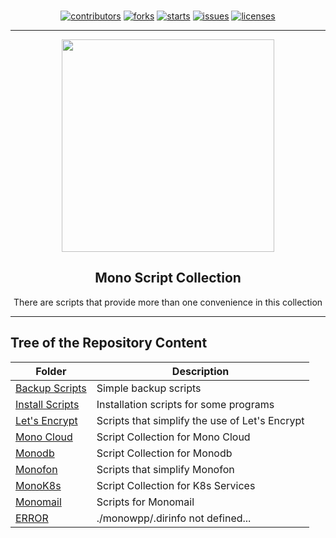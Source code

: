 <p align="center"><br>
<a href="https://github.com/monobilisim/mono.sh/graphs/contributors"><img alt="contributors" src="https://img.shields.io/github/contributors/monobilisim/mono.sh.svg?style=for-the-badge"</img></a>
<a href="https://github.com/monobilisim/mono.sh/network/members"><img alt="forks" src="https://img.shields.io/github/forks/monobilisim/mono.sh.svg?style=for-the-badge"</img></a>
<a href="https://github.com/monobilisim/mono.sh/stargazers"><img alt="starts" src="https://img.shields.io/github/stars/monobilisim/mono.sh.svg?style=for-the-badge"</img></a>
<a href="https://github.com/monobilisim/mono.sh/issues"><img alt="issues" src="https://img.shields.io/github/issues/monobilisim/mono.sh.svg?style=for-the-badge"</img></a>
<a href="https://github.com/monobilisim/mono.sh/blob/master/LICENSE"><img alt="licenses" src="https://img.shields.io/github/license/monobilisim/mono.sh.svg?style=for-the-badge"</img></a><br><hr>
</p>

<div align="center">
<a href="https://mono.net.tr/">
  <img src="https://monobilisim.com.tr/images/mono-bilisim.svg" width="340"/>
</a>

<h2 align="center">Mono Script Collection</h2>
There are scripts that provide more than one convenience in this collection

</div>

---

## Tree of the Repository Content
| Folder | Description |
|--|--|
| [Backup Scripts](https://github.com/monobilisim/mono.sh/tree/main/backup) | Simple backup scripts |
| [Install Scripts](https://github.com/monobilisim/mono.sh/tree/main/install) | Installation scripts for some programs |
| [Let's Encrypt](https://github.com/monobilisim/mono.sh/tree/main/letsencrypt) | Scripts that simplify the use of Let's Encrypt |
| [Mono Cloud](https://github.com/monobilisim/mono.sh/tree/main/monocloud) | Script Collection for Mono Cloud |
| [Monodb](https://github.com/monobilisim/mono.sh/tree/main/monodb) | Script Collection for Monodb |
| [Monofon](https://github.com/monobilisim/mono.sh/tree/main/monofon) | Scripts that simplify Monofon |
| [MonoK8s](https://github.com/monobilisim/mono.sh/tree/main/monok8s) | Script Collection for K8s Services |
| [Monomail](https://github.com/monobilisim/mono.sh/tree/main/monomail) | Scripts for Monomail |
| [ERROR](https://github.com/monobilisim/mono.sh/tree/main/monowpp) | ./monowpp/.dirinfo not defined... |
